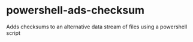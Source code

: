 # powershell-ads-checksum
Adds checksums to an alternative data stream of files using a powershell script
